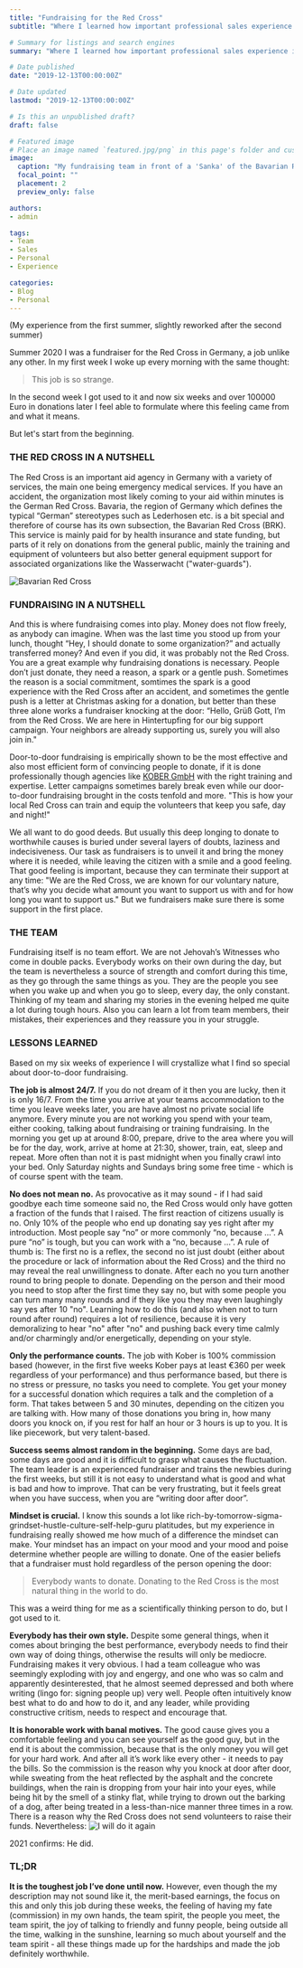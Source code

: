 ```yaml
---
title: "Fundraising for the Red Cross"
subtitle: "Where I learned how important professional sales experience is"

# Summary for listings and search engines
summary: "Where I learned how important professional sales experience is"

# Date published
date: "2019-12-13T00:00:00Z"

# Date updated
lastmod: "2019-12-13T00:00:00Z"

# Is this an unpublished draft?
draft: false

# Featured image
# Place an image named `featured.jpg/png` in this page's folder and customize its options here.
image:
  caption: "My fundraising team in front of a 'Sanka' of the Bavarian Red Cross, [Image source](https://www.brk-ffb.de/leichte-sprache/aktuelles/presse-service/meldung/brk-startet-haustuerwerbung.html)"
  focal_point: ""
  placement: 2
  preview_only: false

authors:
- admin

tags:
- Team
- Sales
- Personal
- Experience

categories:
- Blog
- Personal
---
```


(My experience from the first summer, slightly reworked after the second summer)

Summer 2020 I was a fundraiser for the Red Cross in Germany, a job unlike any other. In my first week I woke up every morning with the same thought:
> This job is so strange.

In the second week I got used to it and now six weeks and over 100000 Euro in donations later I feel able to formulate where this feeling came from and what it means.

But let's start from the beginning.

### THE RED CROSS IN A NUTSHELL

The Red Cross is an important aid agency in Germany with a variety of services, the main one being emergency medical services. If you have an accident, the organization most likely coming to your aid within minutes is the German Red Cross. Bavaria, the region of Germany which defines the typical “German” stereotypes such as Lederhosen etc. is a bit special and therefore of course has its own subsection, the Bavarian Red Cross (BRK). This service is mainly paid for by health insurance and state funding, but parts of it rely on donations from the general public, mainly the training and equipment of volunteers but also better general equipment support for associated organizations like the Wasserwacht ("water-guards").

![Bavarian Red Cross](brk.png "The logo of the Bavarian Red Cross")

### FUNDRAISING IN A NUTSHELL

And this is where fundraising comes into play. Money does not flow freely, as anybody can imagine. When was the last time you stood up from your lunch, thought “Hey, I should donate to some organization?” and actually transferred money? And even if you did, it was probably not the Red Cross. You are a great example why fundraising donations is necessary. People don’t just donate, they need a reason, a spark or a gentle push. Sometimes the reason is a social commitment, somtimes the spark is a good experience with the Red Cross after an accident, and sometimes the gentle push is a letter at Christmas asking for a donation, but better than these three alone works a fundraiser knocking at the door: “Hello, Grüß Gott, I’m from the Red Cross. We are here in Hintertupfing for our big support campaign. Your neighbors are already supporting us, surely you will also join in."

Door-to-door fundraising is empirically shown to be the most effective and also most efficient form of convincing people to donate, if it is done professionally though agencies like [KOBER GmbH](https://deinferienjob.com/unternehmen/) with the right training and expertise. Letter campaigns sometimes barely break even while our door-to-door fundraising brought in the costs tenfold and more. "This is how your local Red Cross can train and equip the volunteers that keep you safe, day and night!"

We all want to do good deeds. But usually this deep longing to donate to worthwhile causes is buried under several layers of doubts, laziness and indecisiveness. Our task as fundraisers is to unveil it and bring the money where it is needed, while leaving the citizen with a smile and a good feeling. That good feeling is important, because they can terminate their support at any time: "We are the Red Cross, we are known for our voluntary nature, that’s why you decide what amount you want to support us with and for how long you want to support us." But we fundraisers make sure there is some support in the first place.

### THE TEAM

Fundraising itself is no team effort. We are not Jehovah’s Witnesses who come in double packs. Everybody works on their own during the day, but the team is nevertheless a source of strength and comfort during this time, as they go through the same things as you. They are the people you see when you wake up and when you go to sleep, every day, the only constant. Thinking of my team and sharing my stories in the evening helped me quite a lot during tough hours. Also you can learn a lot from team members, their mistakes, their experiences and they reassure you in your struggle.

### LESSONS LEARNED

Based on my six weeks of experience I will crystallize what I find so special about door-to-door fundraising.

**The job is almost 24/7.**
If you do not dream of it then you are lucky, then it is only 16/7. From the time you arrive at your teams accommodation to the time you leave weeks later, you are have almost no private social life anymore. Every minute you are not working you spend with your team, either cooking, talking about fundraising or training fundraising. In the morning you get up at around 8:00, prepare, drive to the area where you will be for the day, work, arrive at home at 21:30, shower, train, eat, sleep and repeat. More often than not it is past midnight when you finally crawl into your bed. Only Saturday nights and Sundays bring some free time - which is of course spent with the team.

**No does not mean no.**
As provocative as it may sound - if I had said goodbye each time someone said no, the Red Cross would only have gotten a fraction of the funds that I raised. The first reaction of citizens usually is no. Only 10% of the people who end up donating say yes right after my introduction. Most people say “no” or more commonly “no, because …”. A pure “no” is tough, but you can work with a “no, because …”. A rule of thumb is: The first no is a reflex, the second no ist just doubt (either about the procedure or lack of information about the Red Cross) and the third no may reveal the real unwillingness to donate. After each no you turn another round to bring people to donate. Depending on the person and their mood you need to stop after the first time they say no, but with some people you can turn many many rounds and if they like you they may even laughingly say yes after 10 "no". Learning how to do this (and also when not to turn round after round) requires a lot of resilience, because it is very demoralizing to hear "no" after "no" and pushing back every time calmly and/or charmingly and/or energetically, depending on your style.

**Only the performance counts.**
The job with Kober is 100% commission based (however, in the first five weeks Kober pays at least €360 per week regardless of your performance) and thus performance based, but there is no stress or pressure, no tasks you need to complete. You get your money for a successful donation which requires a talk and the completion of a form. That takes between 5 and 30 minutes, depending on the citizen you are talking with. How many of those donations you bring in, how many doors you knock on, if you rest for half an hour or 3 hours is up to you. It is like piecework, but very talent-based.

**Success seems almost random in the beginning.**
Some days are bad, some days are good and it is difficult to grasp what causes the fluctuation. The team leader is an experienced fundraiser and trains the newbies during the first weeks, but still it is not easy to understand what is good and what is bad and how to improve. That can be very frustrating, but it feels great when you have success, when you are “writing door after door”.

**Mindset is crucial.**
I know this sounds a lot like rich-by-tomorrow-sigma-grindset-hustle-culture-self-help-guru platitudes, but my experience in fundraising really showed me how much of a difference the mindset can make. Your mindset has an impact on your mood and your mood and poise determine whether people are willing to donate. One of the easier beliefs that a fundraiser must hold regardless of the person opening the door:

> Everybody wants to donate. Donating to the Red Cross is the most natural thing in the world to do.

This was a weird thing for me as a scientifically thinking person to do, but I got used to it.

**Everybody has their own style.**
Despite some general things, when it comes about bringing the best performance, everybody needs to find their own way of doing things, otherwise the results will only be mediocre. Fundraising makes it very obvious. I had a team colleague who was seemingly exploding with joy and engergy, and one who was so calm and apparently desinterested, that he almost seemed depressed and both where writing (lingo for: signing people up) very well. People often intuitively know best what to do and how to do it, and any leader, while providing constructive critism, needs to respect and encourage that.

**It is honorable work with banal motives.**
 The good cause gives you a comfortable feeling and you can see yourself as the good guy, but in the end it is about the commission, because that is the only money you will get for your hard work. And after all it’s work like every other - it needs to pay the bills. So the commission is the reason why you knock at door after door, while sweating from the heat reflected by the asphalt and the concrete buildings, when the rain is dropping from your hair into your eyes, while being hit by the smell of a stinky flat, while trying to drown out the barking of a dog, after being treated in a less-than-nice manner three times in a row. There is a reason why the Red Cross does not send volunteers to raise their funds. Nevertheless:
 ![I will do it again](again.jpg)

2021 confirms: He did.
 
### TL;DR

**It is the toughest job I’ve done until now.** However, even though the my description may not sound like it, the merit-based earnings, the focus on this and only this job during these weeks, the feeling of having my fate (commission) in my own hands, the team spirit, the people you meet, the team spirit, the joy of talking to friendly and funny people, being outside all the time, walking in the sunshine, learning so much about yourself and the team spirit - all these things made up for the hardships and made the job definitely worthwhile.